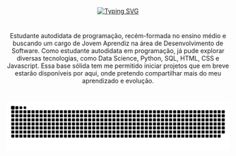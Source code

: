 <div align="center">
  <a href="https://git.io/typing-svg">
    <img src="https://readme-typing-svg.demolab.com?font=Fira+Code&pause=1000&color=6DA5BD&center=true&width=435&lines=Hello+World%2C+I'm+Leticia.;Welcome+to+my+profile!" alt="Typing SVG">
  </a>
</div>

#

<p align="center">Estudante autodidata de programação, recém-formada no ensino médio e buscando um cargo de Jovem Aprendiz na área de Desenvolvimento de Software. Como estudante autodidata em programação, já pude explorar diversas tecnologias, como Data Science, Python, SQL, HTML, CSS e Javascript. Essa base sólida tem me permitido iniciar projetos que em breve estarão disponíveis por aqui, onde pretendo compartilhar mais do meu aprendizado e evolução.</p>

#

<picture>
  <source media="(prefers-color-scheme: dark)" srcset="https://raw.githubusercontent.com/leticiallsousa/leticiallsousa/output/github-snake-dark.svg" />
  <source media="(prefers-color-scheme: light)" srcset="https://raw.githubusercontent.com/leticiallsousa/leticiallsousa/output/github-snake.svg" />
  <img alt="github-snake" src="https://raw.githubusercontent.com/leticiallsousa/leticiallsousa/output/github-snake.svg" />
</picture>
